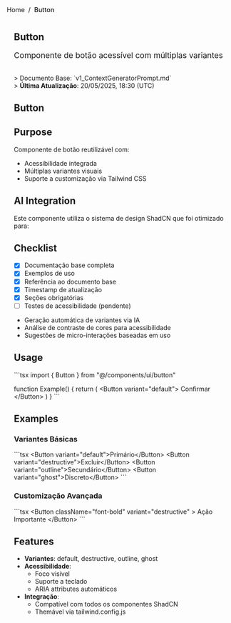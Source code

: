 <nav class="breadcrumbs">
  <a href="/index.html">Home</a>
  <span class="separator">/</span>
  <span class="current">Button</span>
</nav>

<article class="documentation-content">
  <h1>Button</h1>
  
  <p class="description">Componente de botão acessível com múltiplas variantes</p>

  
&gt; Documento Base: &#x60;v1_ContextGeneratorPrompt.md&#x60;  
&gt; **Última Atualização**: 20/05/2025, 18:30 (UTC)

# Button

## Purpose
Componente de botão reutilizável com:
- Acessibilidade integrada
- Múltiplas variantes visuais
- Suporte a customização via Tailwind CSS

## AI Integration
Este componente utiliza o sistema de design ShadCN que foi otimizado para:

## Checklist
- [x] Documentação base completa
- [x] Exemplos de uso
- [x] Referência ao documento base
- [x] Timestamp de atualização
- [x] Seções obrigatórias
- [ ] Testes de acessibilidade (pendente)

- Geração automática de variantes via IA
- Análise de contraste de cores para acessibilidade
- Sugestões de micro-interações baseadas em uso

## Usage
&#x60;&#x60;&#x60;tsx
import { Button } from &quot;@/components/ui/button&quot;

function Example() {
  return (
    &lt;Button variant=&quot;default&quot;&gt;
      Confirmar
    &lt;/Button&gt;
  )
}
&#x60;&#x60;&#x60;

## Examples

### Variantes Básicas
&#x60;&#x60;&#x60;tsx
&lt;Button variant=&quot;default&quot;&gt;Primário&lt;/Button&gt;
&lt;Button variant=&quot;destructive&quot;&gt;Excluir&lt;/Button&gt;
&lt;Button variant=&quot;outline&quot;&gt;Secundário&lt;/Button&gt;
&lt;Button variant=&quot;ghost&quot;&gt;Discreto&lt;/Button&gt;
&#x60;&#x60;&#x60;

### Customização Avançada
&#x60;&#x60;&#x60;tsx
&lt;Button 
  className=&quot;font-bold&quot;
  variant=&quot;destructive&quot;
&gt;
  Ação Importante
&lt;/Button&gt;
&#x60;&#x60;&#x60;

## Features
- **Variantes**: default, destructive, outline, ghost
- **Acessibilidade**: 
  - Foco visível
  - Suporte a teclado
  - ARIA attributes automáticos
- **Integração**:
  - Compatível com todos os componentes ShadCN
  - Themável via tailwind.config.js

</article>

<style>
.breadcrumbs {
  display: flex;
  align-items: center;
  gap: 0.5rem;
  font-size: 0.9rem;
  color: var(--text-secondary);
  margin-bottom: 2rem;
  padding-bottom: 0.5rem;
  border-bottom: 1px solid var(--border-color);
}

.breadcrumbs a {
  color: var(--link-color);
  text-decoration: none;
  transition: color 0.2s;
}

.breadcrumbs a:hover {
  color: var(--link-hover-color);
  text-decoration: underline;
}

.separator {
  color: var(--text-tertiary);
}

.current {
  font-weight: 500;
  color: var(--text-primary);
}

.documentation-content {
  max-width: 800px;
  margin: 0 auto;
  padding: 0 1rem;
}

.description {
  font-size: 1.1rem;
  color: var(--text-secondary);
  margin-bottom: 2rem;
}
</style>
